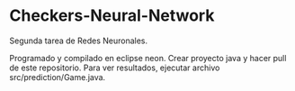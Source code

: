 # Checkers-Neural-Network
Segunda tarea de Redes Neuronales.

Programado y compilado en eclipse neon. Crear proyecto java y hacer pull de este repositorio. Para ver resultados, ejecutar archivo src/prediction/Game.java.
